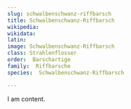 ```yaml
---
slug: schwalbenschwanz-riffbarsch
title: Schwalbenschwanz-Riffbarsch
wikipedia: 
wikidata: 
latin:
image: Schwalbenschwanz-Riffbarsch
class: Strahlenflosser
order:  Barschartige
family:  Riffbarsche
species:  Schwalbenschwanz-Riffbarsch

---
```


I am content.
